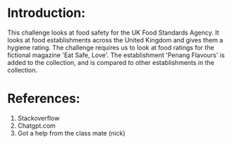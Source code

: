 # Introduction:

This challenge looks at food safety for the UK Food Standards Agency. It looks at food establishments across the United Kingdom and gives them a hygiene rating. The challenge requires us to look at food ratings for the fictional magazine 'Eat Safe, Love'. The establishment 'Penang Flavours' is added to the collection, and is compared to other establishments in the collection.

# References:

1. Stackoverflow
2. Chatgpt.com
3. Got a help from the class mate (nick)
